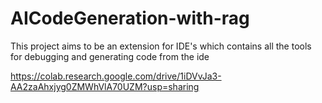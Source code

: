 # AICodeGeneration-with-rag
This project aims to be an extension for IDE's which contains all the tools for debugging and generating code from the ide

https://colab.research.google.com/drive/1iDVvJa3-AA2zaAhxjyg0ZMWhVlA70UZM?usp=sharing
